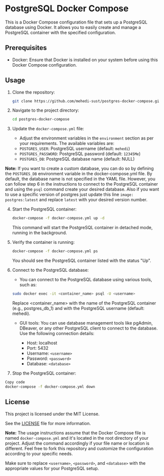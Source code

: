 # PostgreSQL Docker Compose

This is a Docker Compose configuration file that sets up a PostgreSQL database using Docker. It allows you to easily create and manage a PostgreSQL container with the specified configuration.

## Prerequisites

- Docker: Ensure that Docker is installed on your system before using this Docker Compose configuration.

## Usage

1. Clone the repository:

   ```bash
   git clone https://github.com/mehedi-sust/postgres-docker-compose.git
   ```

2. Navigate to the project directory:
   ```bash
   cd postgres-docker-compose
   ```

3. Update the `docker-compose.yml` file:

   - Adjust the environment variables in the `environment` section as per your requirements. The available variables are:
   - `POSTGRES_USER`: PostgreSQL username (default: `mehedi`)
   - `POSTGRES_PASSWORD`: PostgreSQL password (default: `12345Me`)
   - `POSTGRES_DB`: PostgreSQL database name (default: NULL)

**Note:** If you want to create a custom database, you can do so by defining the `POSTGRES_DB` environment variable in the docker-compose.yml file. By default, the database name is not specified in the YAML file. However, you can follow step 6 in the instructions to connect to the PostgreSQL container and using the `psql` command  create your desired database. Also if you want to use a specific version of postgres just update this line `image: postgres:latest` and replace `latest` with your desired version number.

4. Start the PostgreSQL container:

   ```bash
   docker-compose -f docker-compose.yml up -d
   ```

   This command will start the PostgreSQL container in detached mode, running in the background.

5. Verify the container is running:

   ```bash
   docker-compose -f docker-compose.yml ps
   ```
   You should see the PostgreSQL container listed with the status "Up".

6. Connect to the PostgreSQL database:

   - You can connect to the PostgreSQL database using various tools, such as:
   ```bash
   sudo docker exec -it <container_name> psql -U <username>
   ```

   Replace <container_name> with the name of the PostgreSQL container (e.g., postgres_db_1) and <username> with the PostgreSQL username (default: mehedi).

   - GUI tools:
You can use database management tools like pgAdmin, DBeaver, or any other PostgreSQL client to connect to the database. Use the following connection details:

      - Host: localhost
      - Port: 5432
      - Username: `<username>`
      - Password: `<password>`
      - Database: `<database>`




7. Stop the PostgreSQL container:

```bash
Copy code
docker-compose -f docker-compose.yml down   
```

## License

This project is licensed under the MIT License. 

See the [LICENSE](LICENSE) file for more information.



**Note:** The usage instructions assume that the Docker Compose file is named `docker-compose.yml` and it's located in the root directory of your project. Adjust the command accordingly if your file name or location is different. Feel free to fork this repository and customize the configuration according to your specific needs.

Make sure to replace `<username>`, `<password>`, and `<database>` with the appropriate values for your PostgreSQL setup.
